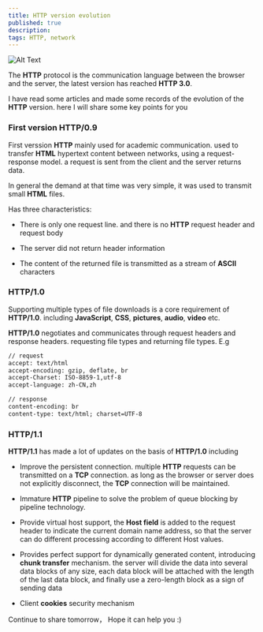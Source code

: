 ```yaml
---
title: HTTP version evolution
published: true
description: 
tags: HTTP, network 
---
```

![Alt Text](https://dev-to-uploads.s3.amazonaws.com/i/1deshry2rg4lnxo6dnts.jpg)

The **HTTP** protocol is the communication language between the browser and the server, the latest version has reached **HTTP 3.0**.

I have read some articles and made some records of the evolution of the **HTTP** version. here I will share some key points for you



### First version HTTP/0.9

First verssion **HTTP** mainly used for academic communication. used to transfer **HTML** hypertext content between networks, using a request-response model.  a request is sent from the client and the server returns data. 

In general the demand at that time was very simple, it was used to transmit small **HTML** files. 

Has three characteristics:

* There is only one request line. and there is no **HTTP** request header and request body

* The server did not return header information

* The content of the returned file is transmitted as a stream of **ASCII** characters



### HTTP/1.0

Supporting multiple types of file downloads is a core requirement of **HTTP/1.0**. including **JavaScript**, **CSS**, **pictures**, **audio**, **video** etc.

**HTTP/1.0** negotiates and communicates through request headers and response headers. requesting file types and returning file types. E.g

``` html
// request
accept: text/html
accept-encoding: gzip, deflate, br
accept-Charset: ISO-8859-1,utf-8
accept-language: zh-CN,zh

// response
content-encoding: br
content-type: text/html; charset=UTF-8
```



### HTTP/1.1

**HTTP/1.1** has made a lot of updates on the basis of **HTTP/1.0** including

* Improve the persistent connection. multiple **HTTP** requests can be transmitted on a **TCP** connection. as long as the browser or server does not explicitly disconnect, the **TCP** connection will be maintained.

* Immature **HTTP** pipeline to solve the problem of queue blocking by pipeline technology.

* Provide virtual host support, the **Host field**  is added to the request header to indicate the current domain name address, so that the server can do different processing according to different Host values.

* Provides perfect support for dynamically generated content, introducing **chunk transfer** mechanism. the server will divide the data into several data blocks of any size, each data block will be attached with the length of the last data block, and finally use a zero-length block as a sign of sending data

* Client **cookies** security mechanism



Continue to share tomorrow， Hope it can help you  :)
